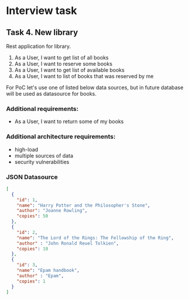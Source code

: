 # Interview task

## Task 4. New library

Rest application for library.

1) As a User, I want to get list of all books
2) As a User, I want to reserve some books
3) As a User, I want to get list of available books
4) As a User, I want to list of books that was reserved by me

For PoC let's use one of listed below data sources, but in future database will be used as datasource for books.

### Additional requirements:

* As a User, I want to return some of my books

### Additional architecture requirements:

* high-load
* multiple sources of data
* security vulnerabilities

### JSON Datasource

```json
[
  {
    "id": 1,
    "name": "Harry Potter and the Philosopher's Stone",
    "author": "Joanne Rowling",
    "copies": 50
  },
  {
    "id": 2,
    "name": "The Lord of the Rings: The Fellowship of the Ring",
    "author" : "John Ronald Reuel Tolkien",
    "copies": 10
  },
  {
    "id": 3,
    "name": "Epam handbook",
    "author" : "Epam",
    "copies": 1
  }
]
